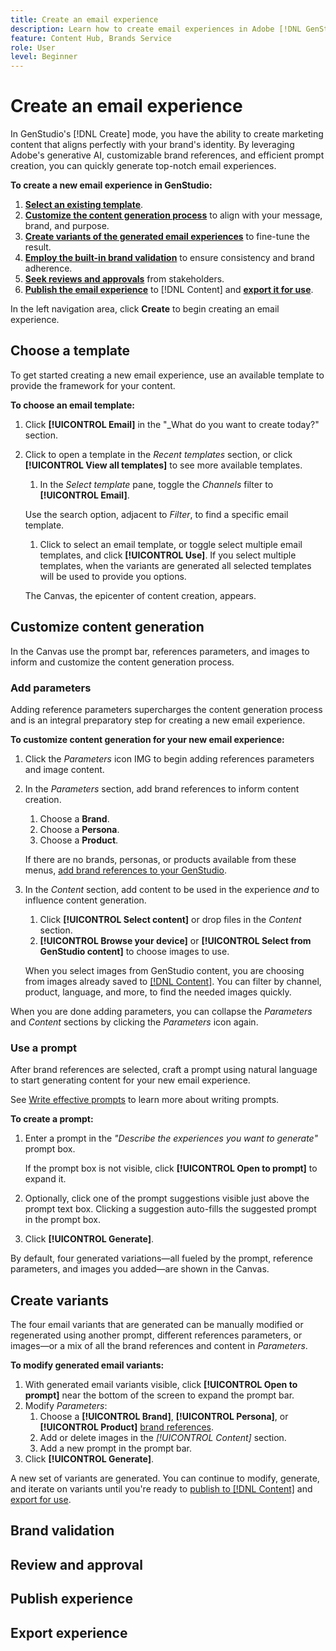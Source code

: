 ```yaml
---
title: Create an email experience
description: Learn how to create email experiences in Adobe [!DNL GenStudio].
feature: Content Hub, Brands Service
role: User
level: Beginner
---
```


# Create an email experience

In GenStudio's [!DNL Create] mode, you have the ability to create marketing content that aligns perfectly with your brand's identity. By leveraging Adobe's generative AI, customizable brand references, and efficient prompt creation, you can quickly generate top-notch email experiences.

**To create a new email experience in GenStudio:**

1. [**Select an existing template**](#choose-template).
1. [**Customize the content generation process**](#customize-content-generation) to align with your message, brand, and purpose.
1. [**Create variants of the generated email experiences**](#create-variants) to fine-tune the result.
1. [**Employ the built-in brand validation**](#brand-validation) to ensure consistency and brand adherence.
1. [**Seek reviews and approvals**](#review-and-approval) from stakeholders.
1. [**Publish the email experience**](#publish-experience) to [!DNL Content] and [**export it for use**](#export-experience).

In the left navigation area, click **Create** to begin creating an email experience.

## Choose a template

To get started creating a new email experience, use an available template to provide the framework for your content.

**To choose an email template:**

1. Click **[!UICONTROL Email]** in the "_What do you want to create today?" section.
1. Click to open a template in the _Recent templates_ section, or click **[!UICONTROL View all templates]** to see more available templates.
   1. In the _Select template_ pane, toggle the _Channels_ filter to **[!UICONTROL Email]**.

   Use the search option, adjacent to _Filter_, to find a specific email template.

   1. Click to select an email template, or toggle select multiple email templates, and click **[!UICONTROL Use]**. If you select multiple templates, when the variants are generated all selected templates will be used to provide you options.

   The Canvas, the epicenter of content creation, appears.

## Customize content generation

In the Canvas use the prompt bar, references parameters, and images to inform and customize the content generation process.

### Add parameters

Adding reference parameters supercharges the content generation process and is an integral preparatory step for creating a new email experience.

**To customize content generation for your new email experience:**

1. Click the _Parameters_ icon IMG to begin adding references parameters and image content.
1. In the _Parameters_ section, add brand references to inform content creation.
   1. Choose a **Brand**.
   1. Choose a **Persona**.
   1. Choose a **Product**.

   If there are no brands, personas, or products available from these menus, [add brand references to your GenStudio](/help/user-guide/references/add-references.md).

1. In the _Content_ section, add content to be used in the experience *and* to influence content generation.
   1. Click **[!UICONTROL Select content]** or drop files in the _Content_ section.
   1. **[!UICONTROL Browse your device]** or **[!UICONTROL Select from GenStudio content]** to choose images to use.

   When you select images from GenStudio content, you are choosing from images already saved to [[!DNL Content]](/help/user-guide/content/overview.md). You can filter by channel, product, language, and more, to find the needed images quickly.

When you are done adding parameters, you can collapse the *Parameters* and *Content* sections by clicking the _Parameters_ icon again.

### Use a prompt

After brand references are selected, craft a prompt using natural language to start generating content for your new email experience.

See [Write effective prompts](/help/user-guide/effective-prompts.md) to learn more about writing prompts.

**To create a prompt:**

1. Enter a prompt in the _"Describe the experiences you want to generate"_ prompt box.

   If the prompt box is not visible, click **[!UICONTROL Open to prompt]** to expand it.

1. Optionally, click one of the prompt suggestions visible just above the prompt text box. Clicking a suggestion auto-fills the suggested prompt in the prompt box.
1. Click **[!UICONTROL Generate]**.

By default, four generated variations—all fueled by the prompt, reference parameters, and images you added—are shown in the Canvas.

## Create variants

The four email variants that are generated can be manually modified or regenerated using another prompt, different references parameters, or images—or a mix of all the brand references and content in _Parameters_.

**To modify generated email variants:**

1. With generated email variants visible, click **[!UICONTROL Open to prompt]** near the bottom of the screen to expand the prompt bar.
1. Modify _Parameters_:
   1. Choose a **[!UICONTROL Brand]**, **[!UICONTROL Persona]**, or **[!UICONTROL Product]** [brand references](/help/user-guide/references/overview.md).
   1. Add or delete images in the _[!UICONTROL Content]_ section.
   1. Add a new prompt in the prompt bar.
1. Click **[!UICONTROL Generate]**.

A new set of variants are generated. You can continue to modify, generate, and iterate on variants until you're ready to [publish to [!DNL Content]](#publish-experience) and [export for use](#export-experience).

## Brand validation

## Review and approval

## Publish experience

## Export experience
